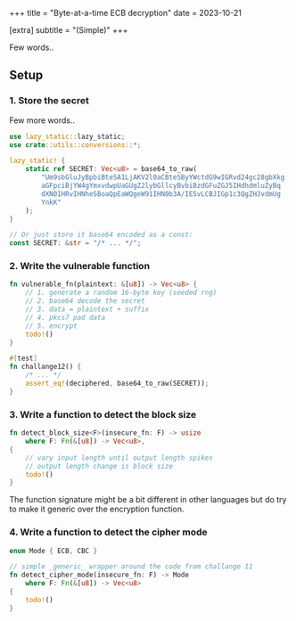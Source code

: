 +++
title = "Byte-at-a-time ECB decryption"
date  = 2023-10-21

[extra]
subtitle = "(Simple)"
+++

Few words..

## Setup

### 1. Store the secret

Few more words..

```rust
use lazy_static::lazy_static;
use crate::utils::conversions::*;

lazy_static! {
    static ref SECRET: Vec<u8> = base64_to_raw(
        "Um9sbGluJyBpbiBteSA1LjAKV2l0aCBteSByYWctdG9wIGRvd24gc28gbXkg
        aGFpciBjYW4gYmxvdwpUaGUgZ2lybGllcyBvbiBzdGFuZGJ5IHdhdmluZyBq
        dXN0IHRvIHNheSBoaQpEaWQgeW91IHN0b3A/IE5vLCBJIGp1c3QgZHJvdmUg
        YnkK"
    );
}

// Or just store it base64 encoded as a const:
const SECRET: &str = "/* ... */";
```

### 2. Write the vulnerable function

```rust
fn vulnerable_fn(plaintext: &[u8]) -> Vec<u8> {
    // 1. generate a random 16-byte key (seeded rng)
    // 2. base64 decode the secret
    // 3. data = plaintext + suffix
    // 4. pkcs7 pad data
    // 5. encrypt
    todo!()
}

#[test]
fn challange12() {
    /* ... */
    assert_eq!(deciphered, base64_to_raw(SECRET));
}
```

### 3. Write a function to detect the block size

```rust
fn detect_block_size<F>(insecure_fn: F) -> usize
    where F: Fn(&[u8]) -> Vec<u8>,
{
    // vary input length until output length spikes
    // output length change is block size
    todo!()
}
```

The function signature might be a bit different in other languages but do try to
make it generic over the encryption function.

### 4. Write a function to detect the cipher mode

```rust
enum Mode { ECB, CBC }

// simple _generic_ wrapper around the code from challange 11
fn detect_cipher_mode(insecure_fn: F) -> Mode
    where F: Fn(&[u8]) -> Vec<u8>
{
    todo!()
}
```




